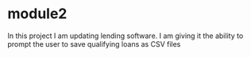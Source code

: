 # module2
In this project I am updating lending software. I am giving it the ability to prompt the user to save qualifying loans as CSV files
